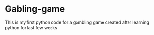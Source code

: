 # Gabling-game
This is my first python code for a gambling game created after learning python for last few weeks
